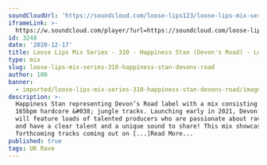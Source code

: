 ```yaml
---
soundCloudUrl: 'https://soundcloud.com/loose-lips123/loose-lips-mix-series-310-happiness-stan'
iframeLink: >-
  https://w.soundcloud.com/player/?url=https://soundcloud.com/loose-lips123/loose-lips-mix-series-310-happiness-stan&color=00aabb&auto_play=false&hide_related=false&show_comments=true&show_user=true&show_reposts=false
id: 3248
date: '2020-12-17'
title: Loose Lips Mix Series - 310 - Happiness Stan (Devon's Road) - Loose Lips
type: mix
slug: loose-lips-mix-series-310-happiness-stan-devons-road
author: 100
banner:
  - imported/loose-lips-mix-series-310-happiness-stan-devons-road/image3248.jpeg
description: >-
  Happiness Stan representing Devon’s Road label with a mix consisting of new
  165bpm hardcore &#038; jungle tracks. Launching early in 2021, Devon’s Road
  will feature loads of talented producers who are passionate about rave music
  and have a clear talent and a unique sound to share! This mix showcases some
  forthcoming tracks coming out on [...]Read More...
published: true
tags: UK Rave
---
```

